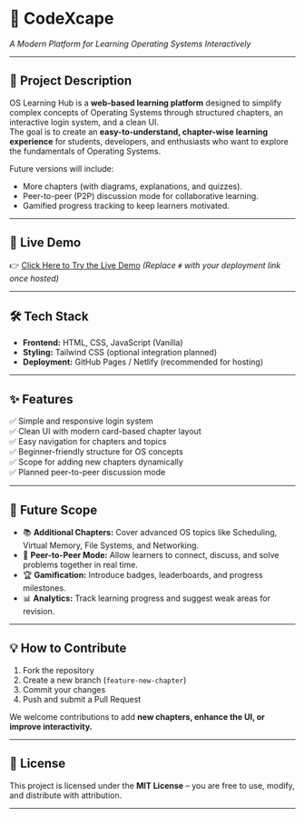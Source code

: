 # 📖 CodeXcape 
*A Modern Platform for Learning Operating Systems Interactively*

---

## 🚀 Project Description  
OS Learning Hub is a **web-based learning platform** designed to simplify complex concepts of Operating Systems through structured chapters, an interactive login system, and a clean UI.  
The goal is to create an **easy-to-understand, chapter-wise learning experience** for students, developers, and enthusiasts who want to explore the fundamentals of Operating Systems.

Future versions will include:  
- More chapters (with diagrams, explanations, and quizzes).  
- Peer-to-peer (P2P) discussion mode for collaborative learning.  
- Gamified progress tracking to keep learners motivated.  

---

## 🔗 Live Demo  
👉 [Click Here to Try the Live Demo](#) *(Replace `#` with your deployment link once hosted)*

---

## 🛠 Tech Stack  
- **Frontend:** HTML, CSS, JavaScript (Vanilla)  
- **Styling:** Tailwind CSS (optional integration planned)  
- **Deployment:** GitHub Pages / Netlify (recommended for hosting)  

---

## ✨ Features  
✅ Simple and responsive login system  
✅ Clean UI with modern card-based chapter layout  
✅ Easy navigation for chapters and topics  
✅ Beginner-friendly structure for OS concepts  
✅ Scope for adding new chapters dynamically  
✅ Planned peer-to-peer discussion mode  

---

## 📌 Future Scope  
- 📚 **Additional Chapters:** Cover advanced OS topics like Scheduling, Virtual Memory, File Systems, and Networking.  
- 🤝 **Peer-to-Peer Mode:** Allow learners to connect, discuss, and solve problems together in real time.  
- 🏆 **Gamification:** Introduce badges, leaderboards, and progress milestones.  
- 📊 **Analytics:** Track learning progress and suggest weak areas for revision.  

---

## 💡 How to Contribute  
1. Fork the repository  
2. Create a new branch (`feature-new-chapter`)  
3. Commit your changes  
4. Push and submit a Pull Request  

We welcome contributions to add **new chapters, enhance the UI, or improve interactivity.**

---

## 📜 License  
This project is licensed under the **MIT License** – you are free to use, modify, and distribute with attribution.

---

